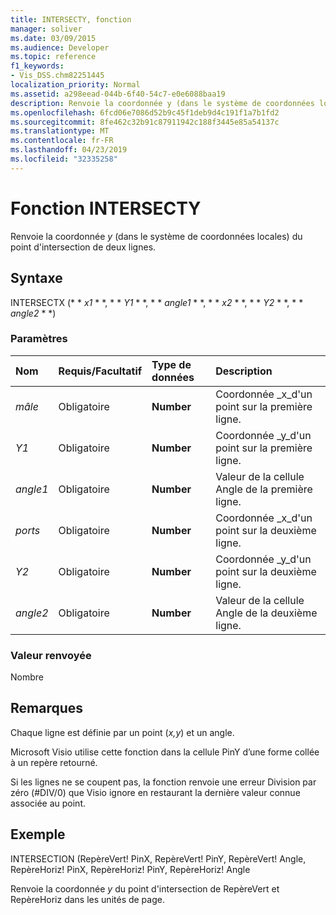 ```yaml
---
title: INTERSECTY, fonction
manager: soliver
ms.date: 03/09/2015
ms.audience: Developer
ms.topic: reference
f1_keywords:
- Vis_DSS.chm82251445
localization_priority: Normal
ms.assetid: a298eead-044b-6f40-54c7-e0e6088baa19
description: Renvoie la coordonnée y (dans le système de coordonnées locales) du point d'intersection de deux lignes.
ms.openlocfilehash: 6fcd06e7086d52b9c45f1deb9d4c191f1a7b1fd2
ms.sourcegitcommit: 8fe462c32b91c87911942c188f3445e85a54137c
ms.translationtype: MT
ms.contentlocale: fr-FR
ms.lasthandoff: 04/23/2019
ms.locfileid: "32335258"
---
```

# <a name="intersecty-function"></a>Fonction INTERSECTY

Renvoie la coordonnée *y* (dans le système de coordonnées locales) du point d'intersection de deux lignes. 
  
## <a name="syntax"></a>Syntaxe

INTERSECTX (* * *x1* * *, * * *Y1* * *, * * *angle1* * *, * * *x2* * *, * * *Y2* * *, * * *angle2* * *) 
  
### <a name="parameters"></a>Paramètres

|**Nom**|**Requis/Facultatif**|**Type de données**|**Description**|
|:-----|:-----|:-----|:-----|
| _mâle_ <br/> |Obligatoire  <br/> |**Number** <br/> |Coordonnée _x_d'un point sur la première ligne.  <br/> |
| _Y1_ <br/> |Obligatoire  <br/> |**Number** <br/> |Coordonnée _y_d'un point sur la première ligne.  <br/> |
| _angle1_ <br/> |Obligatoire  <br/> |**Number** <br/> | Valeur de la cellule Angle de la première ligne.  <br/> |
| _ports_ <br/> |Obligatoire  <br/> |**Number** <br/> |Coordonnée _x_d'un point sur la deuxième ligne.  <br/> |
| _Y2_ <br/> |Obligatoire  <br/> |**Number** <br/> |Coordonnée _y_d'un point sur la deuxième ligne.  <br/> |
| _angle2_ <br/> |Obligatoire  <br/> |**Number** <br/> |Valeur de la cellule Angle de la deuxième ligne.  <br/> |
   
### <a name="return-value"></a>Valeur renvoyée

Nombre
  
## <a name="remarks"></a>Remarques

Chaque ligne est définie par un point (*x,y*) et un angle. 
  
Microsoft Visio utilise cette fonction dans la cellule PinY d’une forme collée à un repère retourné. 
  
Si les lignes ne se coupent pas, la fonction renvoie une erreur Division par zéro (#DIV/0) que Visio ignore en restaurant la dernière valeur connue associée au point. 
  
## <a name="example"></a>Exemple

INTERSECTION (RepèreVert! PinX, RepèreVert! PinY, RepèreVert! Angle, RepèreHoriz! PinX, RepèreHoriz! PinY, RepèreHoriz! Angle 
  
Renvoie la coordonnée *y* du point d'intersection de RepèreVert et RepèreHoriz dans les unités de page. 
  

